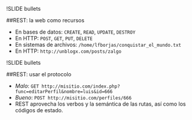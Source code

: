 !SLIDE bullets

##REST: la web como recursos

* En bases de datos: `CREATE`, `READ`, `UPDATE`, `DESTROY`
* En HTTP: `POST`, `GET`, `PUT`, `DELETE`
* En sistemas de archivos: `/home/lfborjas/conquistar_el_mundo.txt`
* En HTTP: `http://unblogx.com/posts/zalgo`


!SLIDE bullets

##REST: usar el protocolo

* *Malo*: `GET http://misitio.com/index.php?func=editarPerfil&nombre=luis&id=666`
* *Bueno*: `POST http://misitio.com/perfiles/666`
* REST aprovecha los verbos y la semántica de las rutas, así como los códigos de estado.

